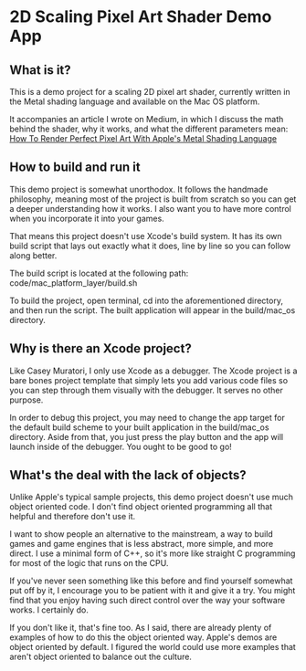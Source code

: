 # 2D Scaling Pixel Art Shader Demo App 

## What is it?
This is a demo project for a scaling 2D pixel art shader, currently written in the Metal shading language and available on the Mac OS platform.

It accompanies an article I wrote on Medium, in which I discuss the math behind the shader, why it works, and what the different parameters mean:
[How To Render Perfect Pixel Art With Apple's Metal Shading Language](https://theobendixson.medium.com/how-to-render-perfect-pixel-art-with-apples-metal-shading-language-3200bc6b7de8)

## How to build and run it
This demo project is somewhat unorthodox. It follows the handmade philosophy, meaning most of the project is built from scratch so you can get a deeper understanding how it works. I also want you to have more control when you incorporate it into your games.

That means this project doesn't use Xcode's build system. It has its own build script that lays out exactly what it does, line by line so you can follow along better.

The build script is located at the following path: 
code/mac_platform_layer/build.sh

To build the project, open terminal, cd into the aforementioned directory, and then run the script. The built application will appear in the build/mac_os directory.

## Why is there an Xcode project?
Like Casey Muratori, I only use Xcode as a debugger. The Xcode project is a bare bones project template that simply lets you add various code files so you can step through them visually with the debugger. It serves no other purpose.

In order to debug this project, you may need to change the app target for the default build scheme to your built application in the build/mac_os directory. Aside from that, you just press the play button and the app will launch inside of the debugger. You ought to be good to go!

## What's the deal with the lack of objects?
Unlike Apple's typical sample projects, this demo project doesn't use much object oriented code. I don't find object oriented programming all that helpful and therefore don't use it.

I want to show people an alternative to the mainstream, a way to build games and game engines that is less abstract, more simple, and more direct. I use a minimal form of C++, so it's more like straight C programming for most of the logic that runs on the CPU.

If you've never seen something like this before and find yourself somewhat put off by it, I encourage you to be patient with it and give it a try. You might find that you enjoy having such direct control over the way your software works. I certainly do. 

If you don't like it, that's fine too. As I said, there are already plenty of examples of how to do this the object oriented way. Apple's demos are object oriented by default. I figured the world could use more examples that aren't object oriented to balance out the culture.
